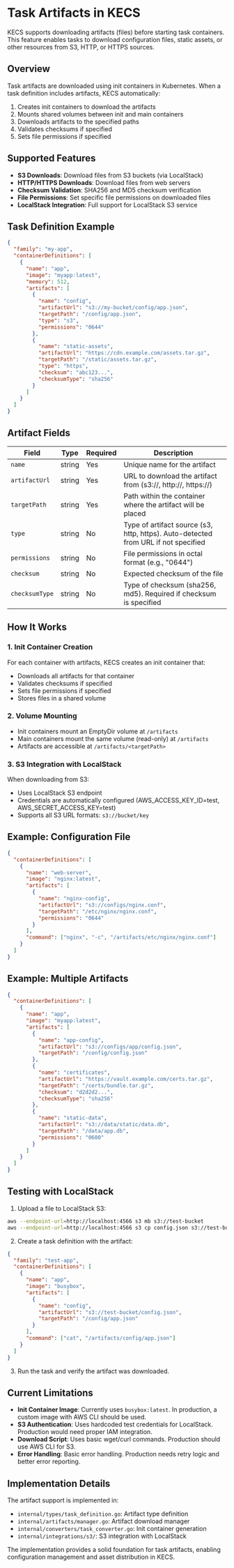 # Task Artifacts in KECS

KECS supports downloading artifacts (files) before starting task containers. This feature enables tasks to download configuration files, static assets, or other resources from S3, HTTP, or HTTPS sources.

## Overview

Task artifacts are downloaded using init containers in Kubernetes. When a task definition includes artifacts, KECS automatically:

1. Creates init containers to download the artifacts
2. Mounts shared volumes between init and main containers
3. Downloads artifacts to the specified paths
4. Validates checksums if specified
5. Sets file permissions if specified

## Supported Features

- **S3 Downloads**: Download files from S3 buckets (via LocalStack)
- **HTTP/HTTPS Downloads**: Download files from web servers
- **Checksum Validation**: SHA256 and MD5 checksum verification
- **File Permissions**: Set specific file permissions on downloaded files
- **LocalStack Integration**: Full support for LocalStack S3 service

## Task Definition Example

```json
{
  "family": "my-app",
  "containerDefinitions": [
    {
      "name": "app",
      "image": "myapp:latest",
      "memory": 512,
      "artifacts": [
        {
          "name": "config",
          "artifactUrl": "s3://my-bucket/config/app.json",
          "targetPath": "/config/app.json",
          "type": "s3",
          "permissions": "0644"
        },
        {
          "name": "static-assets",
          "artifactUrl": "https://cdn.example.com/assets.tar.gz",
          "targetPath": "/static/assets.tar.gz",
          "type": "https",
          "checksum": "abc123...",
          "checksumType": "sha256"
        }
      ]
    }
  ]
}
```

## Artifact Fields

| Field | Type | Required | Description |
|-------|------|----------|-------------|
| `name` | string | Yes | Unique name for the artifact |
| `artifactUrl` | string | Yes | URL to download the artifact from (s3://, http://, https://) |
| `targetPath` | string | Yes | Path within the container where the artifact will be placed |
| `type` | string | No | Type of artifact source (s3, http, https). Auto-detected from URL if not specified |
| `permissions` | string | No | File permissions in octal format (e.g., "0644") |
| `checksum` | string | No | Expected checksum of the file |
| `checksumType` | string | No | Type of checksum (sha256, md5). Required if checksum is specified |

## How It Works

### 1. Init Container Creation

For each container with artifacts, KECS creates an init container that:
- Downloads all artifacts for that container
- Validates checksums if specified
- Sets file permissions if specified
- Stores files in a shared volume

### 2. Volume Mounting

- Init containers mount an EmptyDir volume at `/artifacts`
- Main containers mount the same volume (read-only) at `/artifacts`
- Artifacts are accessible at `/artifacts/<targetPath>`

### 3. S3 Integration with LocalStack

When downloading from S3:
- Uses LocalStack S3 endpoint
- Credentials are automatically configured (AWS_ACCESS_KEY_ID=test, AWS_SECRET_ACCESS_KEY=test)
- Supports all S3 URL formats: `s3://bucket/key`

## Example: Configuration File

```json
{
  "containerDefinitions": [
    {
      "name": "web-server",
      "image": "nginx:latest",
      "artifacts": [
        {
          "name": "nginx-config",
          "artifactUrl": "s3://configs/nginx.conf",
          "targetPath": "/etc/nginx/nginx.conf",
          "permissions": "0644"
        }
      ],
      "command": ["nginx", "-c", "/artifacts/etc/nginx/nginx.conf"]
    }
  ]
}
```

## Example: Multiple Artifacts

```json
{
  "containerDefinitions": [
    {
      "name": "app",
      "image": "myapp:latest",
      "artifacts": [
        {
          "name": "app-config",
          "artifactUrl": "s3://configs/app/config.json",
          "targetPath": "/config/config.json"
        },
        {
          "name": "certificates",
          "artifactUrl": "https://vault.example.com/certs.tar.gz",
          "targetPath": "/certs/bundle.tar.gz",
          "checksum": "d2d2d2...",
          "checksumType": "sha256"
        },
        {
          "name": "static-data",
          "artifactUrl": "s3://data/static/data.db",
          "targetPath": "/data/app.db",
          "permissions": "0600"
        }
      ]
    }
  ]
}
```

## Testing with LocalStack

1. Upload a file to LocalStack S3:
```bash
aws --endpoint-url=http://localhost:4566 s3 mb s3://test-bucket
aws --endpoint-url=http://localhost:4566 s3 cp config.json s3://test-bucket/config.json
```

2. Create a task definition with the artifact:
```json
{
  "family": "test-app",
  "containerDefinitions": [
    {
      "name": "app",
      "image": "busybox",
      "artifacts": [
        {
          "name": "config",
          "artifactUrl": "s3://test-bucket/config.json",
          "targetPath": "/config/app.json"
        }
      ],
      "command": ["cat", "/artifacts/config/app.json"]
    }
  ]
}
```

3. Run the task and verify the artifact was downloaded.

## Current Limitations

- **Init Container Image**: Currently uses `busybox:latest`. In production, a custom image with AWS CLI should be used.
- **S3 Authentication**: Uses hardcoded test credentials for LocalStack. Production would need proper IAM integration.
- **Download Script**: Uses basic wget/curl commands. Production should use AWS CLI for S3.
- **Error Handling**: Basic error handling. Production needs retry logic and better error reporting.

## Implementation Details

The artifact support is implemented in:
- `internal/types/task_definition.go`: Artifact type definition
- `internal/artifacts/manager.go`: Artifact download manager
- `internal/converters/task_converter.go`: Init container generation
- `internal/integrations/s3/`: S3 integration with LocalStack

The implementation provides a solid foundation for task artifacts, enabling configuration management and asset distribution in KECS.